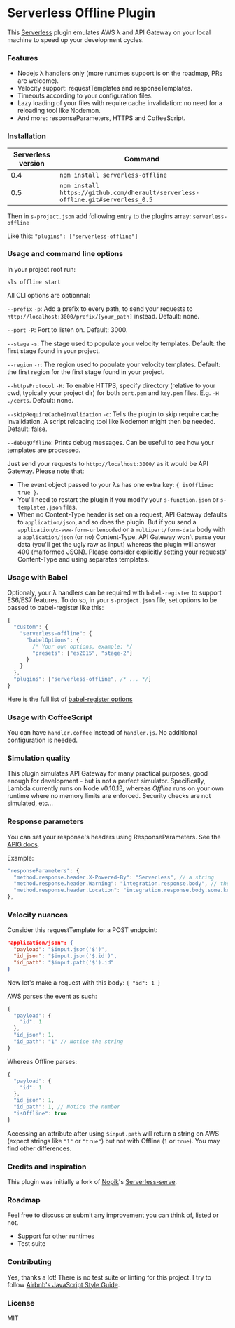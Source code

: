 # Serverless Offline Plugin

This [Serverless](https://github.com/serverless/serverless) plugin emulates AWS λ and API Gateway on your local machine to speed up your development cycles.

### Features

- Nodejs λ handlers only (more runtimes support is on the roadmap, PRs are welcome).
- Velocity support: requestTemplates and responseTemplates.
- Timeouts according to your configuration files.
- Lazy loading of your files with require cache invalidation: no need for a reloading tool like Nodemon.
- And more: responseParameters, HTTPS and CoffeeScript.


### Installation

Serverless version | Command
------------ | -------------
0.4 | `npm install serverless-offline`
0.5 | `npm install https://github.com/dherault/serverless-offline.git#serverless_0.5`

Then in `s-project.json` add following entry to the plugins array: `serverless-offline`

Like this: `"plugins": ["serverless-offline"]`


### Usage and command line options

In your project root run:

`sls offline start`

All CLI options are optionnal:

`--prefix` `-p`: Add a prefix to every path, to send your requests to `http://localhost:3000/prefix/[your_path]` instead. Default: none.

`--port` `-P`: Port to listen on. Default: 3000.

`--stage` `-s`: The stage used to populate your velocity templates. Default: the first stage found in your project.

`--region` `-r`: The region used to populate your velocity templates. Default: the first region for the first stage found in your project.

`--httpsProtocol` `-H`: To enable HTTPS, specify directory (relative to your cwd, typically your project dir) for both `cert.pem` and `key.pem` files. E.g. `-H ./certs`. Default: none.

`--skipRequireCacheInvalidation` `-c`: Tells the plugin to skip require cache invalidation. A script reloading tool like Nodemon might then be needed. Default: false.

`--debugOffline`: Prints debug messages. Can be useful to see how your templates are processed.


Just send your requests to `http://localhost:3000/` as it would be API Gateway. Please note that:
- The event object passed to your λs has one extra key: `{ isOffline: true }`.
- You'll need to restart the plugin if you modify your `s-function.json` or `s-templates.json` files.
- When no Content-Type header is set on a request, API Gateway defaults to `application/json`, and so does the plugin.
But if you send a `application/x-www-form-urlencoded` or a `multipart/form-data` body with a `application/json` (or no) Content-Type, API Gateway won't parse your data (you'll get the ugly raw as input) whereas the plugin will answer 400 (malformed JSON).
Please consider explicitly setting your requests' Content-Type and using separates templates.


### Usage with Babel

Optionaly, your λ handlers can be required with `babel-register` to support ES6/ES7 features.
To do so, in your `s-project.json` file, set options to be passed to babel-register like this:
```javascript
{
  "custom": {
    "serverless-offline": {
      "babelOptions": {
        /* Your own options, example: */
        "presets": ["es2015", "stage-2"]
      }
    }
  },
  "plugins": ["serverless-offline", /* ... */]
}
```
Here is the full list of [babel-register options](https://babeljs.io/docs/usage/require/)


### Usage with CoffeeScript

You can have `handler.coffee` instead of `handler.js`. No additional configuration is needed.


### Simulation quality

This plugin simulates API Gateway for many practical purposes, good enough for development - but is not a perfect simulator. 
Specifically, Lambda currently runs on Node v0.10.13, whereas *Offline* runs on your own runtime where no memory limits are enforced. 
Security checks are not simulated, etc...


### Response parameters

You can set your response's headers using ResponseParameters. See the [APIG docs](http://docs.aws.amazon.com/apigateway/latest/developerguide/request-response-data-mappings.html#mapping-response-parameters).

Example: 
```javascript
"responseParameters": {
  "method.response.header.X-Powered-By": "Serverless", // a string
  "method.response.header.Warning": "integration.response.body", // the whole response
  "method.response.header.Location": "integration.response.body.some.key" // a pseudo JSON-path
},
```

### Velocity nuances

Consider this requestTemplate for a POST endpoint:
```json
"application/json": {
  "payload": "$input.json('$')",
  "id_json": "$input.json('$.id')",
  "id_path": "$input.path('$').id"
}
```

Now let's make a request with this body: `{ "id": 1 }`

AWS parses the event as such:
```javascript
{
  "payload": {
    "id": 1
  },
  "id_json": 1,
  "id_path": "1" // Notice the string
}
```

Whereas Offline parses:
```javascript
{
  "payload": {
    "id": 1
  },
  "id_json": 1,
  "id_path": 1, // Notice the number
  "isOffline": true
}
```

Accessing an attribute after using `$input.path` will return a string on AWS (expect strings like `"1"` or `"true"`) but not with Offline (`1` or `true`).
You may find other differences.


### Credits and inspiration

This plugin was initially a fork of [Nopik](https://github.com/Nopik/)'s [Serverless-serve](https://github.com/Nopik/serverless-serve).


### Roadmap

Feel free to discuss or submit any improvement you can think of, listed or not.
- Support for other runtimes
- Test suite


### Contributing

Yes, thanks a lot! There is no test suite or linting for this project. I try to follow [Airbnb's JavaScript Style Guide](https://github.com/airbnb/javascript).


### License

MIT
